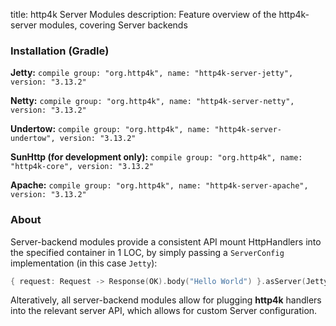 title: http4k Server Modules
description: Feature overview of the http4k-server modules, covering Server backends

### Installation (Gradle)
**Jetty:** ```compile group: "org.http4k", name: "http4k-server-jetty", version: "3.13.2"```

**Netty:** ```compile group: "org.http4k", name: "http4k-server-netty", version: "3.13.2"```

**Undertow:** ```compile group: "org.http4k", name: "http4k-server-undertow", version: "3.13.2"```

**SunHttp (for development only):** ```compile group: "org.http4k", name: "http4k-core", version: "3.13.2"```

**Apache:** ```compile group: "org.http4k", name: "http4k-server-apache", version: "3.13.2"```

### About
Server-backend modules provide a consistent API mount HttpHandlers into the specified container in 1 LOC, by simply passing a `ServerConfig` implementation (in this case `Jetty`):

```kotlin
{ request: Request -> Response(OK).body("Hello World") }.asServer(Jetty(8000)).start().block()
```
Alteratively, all server-backend modules allow for plugging **http4k** handlers into the relevant server API, which allows for custom Server configuration.
